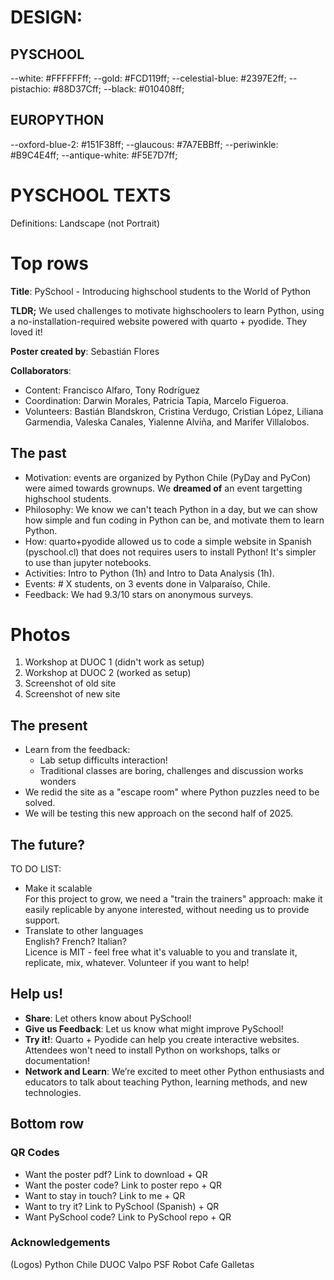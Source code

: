# DESIGN:
## PYSCHOOL
--white: #FFFFFFff;
--gold: #FCD119ff;
--celestial-blue: #2397E2ff;
--pistachio: #88D37Cff;
--black: #010408ff;

## EUROPYTHON
--oxford-blue-2: #151F38ff;
--glaucous: #7A7EBBff;
--periwinkle: #B9C4E4ff;
--antique-white: #F5E7D7ff;


# PYSCHOOL TEXTS

Definitions: Landscape (not Portrait)

# Top rows
**Title**: PySchool - Introducing highschool students to the World of Python

**TLDR;** We used challenges to motivate highschoolers to learn Python, using a no-installation-required website powered with quarto + pyodide. They loved it!

**Poster created by**: Sebastián Flores

**Collaborators**:
- Content: Francisco Alfaro, Tony Rodríguez
- Coordination: Darwin Morales, Patricia Tapia, Marcelo Figueroa.
- Volunteers: Bastián Blandskron, Cristina Verdugo, Cristian López, Liliana Garmendia, Valeska Canales, Yialenne Alviña, and Marifer Villalobos.

## The past

- Motivation: events are organized by Python Chile (PyDay and PyCon) were aimed towards grownups. We **dreamed of** an event targetting highschool students.
- Philosophy: We know we can't teach Python in a day, but we can show how simple and fun coding in Python can be, and motivate them to learn Python.
- How: quarto+pyodide allowed us to code a simple website in Spanish (pyschool.cl) that does not requires users to install Python! It's simpler to use than jupyter notebooks.
- Activities: Intro to Python (1h) and Intro to Data Analysis (1h).
- Events: # X students, on 3 events done in Valparaíso, Chile.
- Feedback:  We had 9.3/10 stars on anonymous surveys. 

# Photos
1. Workshop at DUOC 1 (didn't work as setup)
2. Workshop at DUOC 2 (worked as setup)
3. Screenshot of old site
4. Screenshot of new site

## The present
- Learn from the feedback:
  - Lab setup difficults interaction! 
  - Traditional classes are boring, challenges and discussion works wonders
- We redid the site as a "escape room" where Python puzzles need to be solved.
- We will be testing this new approach on the second half of 2025.
  
## The future?
TO DO LIST:
- Make it scalable  
For this project to grow, we need a "train the trainers" approach: make it easily replicable by anyone interested, without needing us to provide support. 
- Translate to other languages  
English? French? Italian?  
Licence is MIT - feel free what it's valuable to you and translate it, replicate, mix, whatever.
Volunteer if you want to help!

## Help us!

- **Share**: Let others know about PySchool!
- **Give us Feedback**: Let us know what might improve PySchool! 
- **Try it!**: Quarto + Pyodide can help you create interactive websites. Attendees won't need to install Python on workshops, talks or documentation!
- **Network and Learn**: We’re excited to meet other Python enthusiasts and educators to talk about teaching Python, learning methods, and new technologies.

## Bottom row

### QR Codes
- Want the poster pdf? Link to download + QR
- Want the poster code? Link to poster repo + QR
- Want to stay in touch? Link to me + QR
- Want to try it? Link to PySchool (Spanish) + QR
- Want PySchool code? Link to PySchool repo + QR

### Acknowledgements
(Logos)
Python Chile
DUOC Valpo
PSF
Robot Cafe Galletas